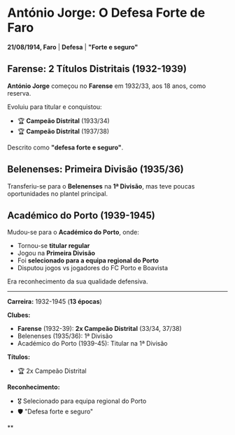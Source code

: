 # António Jorge: O Defesa Forte de Faro

**21/08/1914, Faro** | **Defesa** | **"Forte e seguro"**

## Farense: 2 Títulos Distritais (1932-1939)

**António Jorge** começou no **Farense** em 1932/33, aos 18 anos, como reserva.

Evoluiu para titular e conquistou:
- 🏆 **Campeão Distrital** (1933/34)
- 🏆 **Campeão Distrital** (1937/38)

Descrito como **"defesa forte e seguro"**.

## Belenenses: Primeira Divisão (1935/36)

Transferiu-se para o **Belenenses** na **1ª Divisão**, mas teve poucas oportunidades no plantel principal.

## Académico do Porto (1939-1945)

Mudou-se para o **Académico do Porto**, onde:
- Tornou-se **titular regular**
- Jogou na **Primeira Divisão**
- Foi **selecionado para a equipa regional do Porto**
- Disputou jogos vs jogadores do FC Porto e Boavista

Era reconhecimento da sua qualidade defensiva.

---

**Carreira:** 1932-1945 (**13 épocas**)

**Clubes:**
- **Farense** (1932-39): **2x Campeão Distrital** (33/34, 37/38)
- Belenenses (1935/36): 1ª Divisão
- Académico do Porto (1939-45): Titular na 1ª Divisão

**Títulos:**
- 🏆 2x Campeão Distrital

**Reconhecimento:**
- 🎖️ Selecionado para equipa regional do Porto
- 🛡️ "Defesa forte e seguro"

**